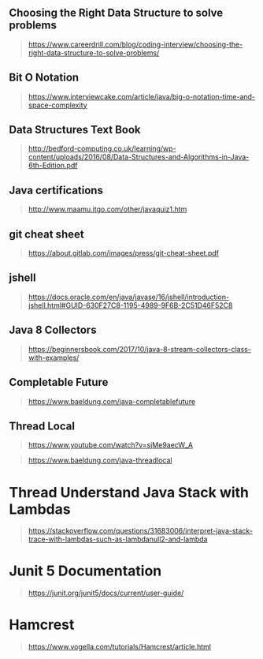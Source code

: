 ## Choosing the Right Data Structure to solve problems
>  https://www.careerdrill.com/blog/coding-interview/choosing-the-right-data-structure-to-solve-problems/

## Bit O Notation
> https://www.interviewcake.com/article/java/big-o-notation-time-and-space-complexity

## Data Structures Text Book 
> http://bedford-computing.co.uk/learning/wp-content/uploads/2016/08/Data-Structures-and-Algorithms-in-Java-6th-Edition.pdf

## Java certifications 
> http://www.maamu.itgo.com/other/javaquiz1.htm

## git cheat sheet 
> https://about.gitlab.com/images/press/git-cheat-sheet.pdf

## jshell 
> https://docs.oracle.com/en/java/javase/16/jshell/introduction-jshell.html#GUID-630F27C8-1195-4989-9F6B-2C51D46F52C8

## Java 8 Collectors 
> https://beginnersbook.com/2017/10/java-8-stream-collectors-class-with-examples/

## Completable Future 
> https://www.baeldung.com/java-completablefuture

## Thread Local 
> https://www.youtube.com/watch?v=sjMe9aecW_A

> https://www.baeldung.com/java-threadlocal

# Thread Understand Java Stack with Lambdas
> https://stackoverflow.com/questions/31683006/interpret-java-stack-trace-with-lambdas-such-as-lambdanull2-and-lambda

# Junit 5 Documentation 
> https://junit.org/junit5/docs/current/user-guide/

# Hamcrest 
> https://www.vogella.com/tutorials/Hamcrest/article.html


